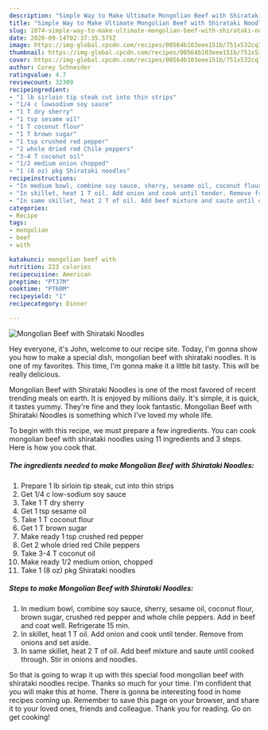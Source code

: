 ```yaml
---
description: "Simple Way to Make Ultimate Mongolian Beef with Shirataki Noodles"
title: "Simple Way to Make Ultimate Mongolian Beef with Shirataki Noodles"
slug: 1074-simple-way-to-make-ultimate-mongolian-beef-with-shirataki-noodles
date: 2020-09-14T02:37:35.575Z
image: https://img-global.cpcdn.com/recipes/00564b103eee151b/751x532cq70/mongolian-beef-with-shirataki-noodles-recipe-main-photo.jpg
thumbnail: https://img-global.cpcdn.com/recipes/00564b103eee151b/751x532cq70/mongolian-beef-with-shirataki-noodles-recipe-main-photo.jpg
cover: https://img-global.cpcdn.com/recipes/00564b103eee151b/751x532cq70/mongolian-beef-with-shirataki-noodles-recipe-main-photo.jpg
author: Corey Schneider
ratingvalue: 4.7
reviewcount: 32309
recipeingredient:
- "1 lb sirloin tip steak cut into thin strips"
- "1/4 c lowsodium soy sauce"
- "1 T dry sherry"
- "1 tsp sesame oil"
- "1 T coconut flour"
- "1 T brown sugar"
- "1 tsp crushed red pepper"
- "2 whole dried red Chile peppers"
- "3-4 T coconut oil"
- "1/2 medium onion chopped"
- "1 (8 oz) pkg Shirataki noodles"
recipeinstructions:
- "In medium bowl, combine soy sauce, sherry, sesame oil, coconut flour, brown sugar, crushed red pepper and whole chile peppers. Add in beef and coat well. Refrigerate 15 min."
- "In skillet, heat 1 T oil. Add onion and cook until tender. Remove from onions and set aside."
- "In same skillet, heat 2 T of oil. Add beef mixture and saute until cooked through. Stir in onions and noodles."
categories:
- Recipe
tags:
- mongolian
- beef
- with

katakunci: mongolian beef with 
nutrition: 223 calories
recipecuisine: American
preptime: "PT37M"
cooktime: "PT60M"
recipeyield: "1"
recipecategory: Dinner

---
```



![Mongolian Beef with Shirataki Noodles](https://img-global.cpcdn.com/recipes/00564b103eee151b/751x532cq70/mongolian-beef-with-shirataki-noodles-recipe-main-photo.jpg)

Hey everyone, it's John, welcome to our recipe site. Today, I'm gonna show you how to make a special dish, mongolian beef with shirataki noodles. It is one of my favorites. This time, I'm gonna make it a little bit tasty. This will be really delicious.

Mongolian Beef with Shirataki Noodles is one of the most favored of recent trending meals on earth. It is enjoyed by millions daily. It's simple, it is quick, it tastes yummy. They're fine and they look fantastic. Mongolian Beef with Shirataki Noodles is something which I've loved my whole life.




To begin with this recipe, we must prepare a few ingredients. You can cook mongolian beef with shirataki noodles using 11 ingredients and 3 steps. Here is how you cook that.

<!--inarticleads1-->

##### The ingredients needed to make Mongolian Beef with Shirataki Noodles:

1. Prepare 1 lb sirloin tip steak, cut into thin strips
1. Get 1/4 c low-sodium soy sauce
1. Take 1 T dry sherry
1. Get 1 tsp sesame oil
1. Take 1 T coconut flour
1. Get 1 T brown sugar
1. Make ready 1 tsp crushed red pepper
1. Get 2 whole dried red Chile peppers
1. Take 3-4 T coconut oil
1. Make ready 1/2 medium onion, chopped
1. Take 1 (8 oz) pkg Shirataki noodles




<!--inarticleads2-->

##### Steps to make Mongolian Beef with Shirataki Noodles:

1. In medium bowl, combine soy sauce, sherry, sesame oil, coconut flour, brown sugar, crushed red pepper and whole chile peppers. Add in beef and coat well. Refrigerate 15 min.
1. In skillet, heat 1 T oil. Add onion and cook until tender. Remove from onions and set aside.
1. In same skillet, heat 2 T of oil. Add beef mixture and saute until cooked through. Stir in onions and noodles.




So that is going to wrap it up with this special food mongolian beef with shirataki noodles recipe. Thanks so much for your time. I'm confident that you will make this at home. There is gonna be interesting food in home recipes coming up. Remember to save this page on your browser, and share it to your loved ones, friends and colleague. Thank you for reading. Go on get cooking!
